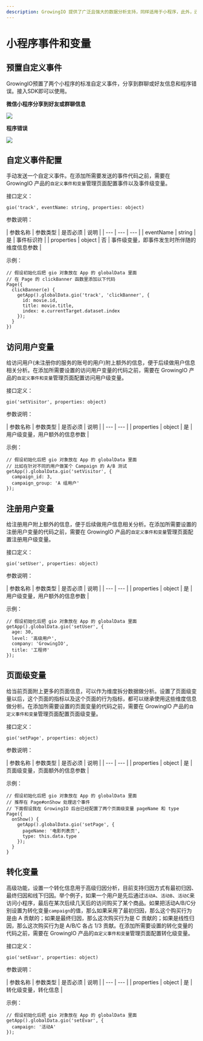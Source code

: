 ```yaml
---
description: GrowingIO 提供了广泛且强大的数据分析支持，同样适用于小程序，此外，还对小程序进行了定制化的增强。
---
```


# 小程序事件和变量

## 预置自定义事件

GrowingIO预置了两个小程序的标准自定义事件，分享到群聊或好友信息和程序错误。接入SDK即可以使用。

**微信小程序分享到好友或群聊信息**

![](../../.gitbook/assets/image%20%2810%29.png)

**程序错误**

![](../../.gitbook/assets/image.png)

## 自定义事件配置

手动发送一个自定义事件。在添加所需要发送的事件代码之前，需要在 GrowingIO 产品的`自定义事件和变量`管理页面配置事件以及事件级变量。

接口定义：

```text
gio('track', eventName: string, properties: object)
```

参数说明：

| 参数名称 | 参数类型 | 是否必须 | 说明 |
| --- | --- | --- |
| eventName | string | 是 | 事件标识符 |
| properties | object | 否 | 事件级变量，即事件发生时所伴随的维度信息参数 |

示例：

```text
// 假设初始化后把 gio 对象放在 App 的 globalData 里面
// 在 Page 的 clickBanner 函数里添加以下代码
Page({
  clickBanner(e) {
    getApp().globalData.gio('track', 'clickBanner', { 
      id: movie.id, 
      title: movie.title, 
      index: e.currentTarget.dataset.index 
    });
  }
})
```

## 访问用户变量

给访问用户\(未注册你的服务的账号的用户\)附上额外的信息，便于后续做用户信息相关分析。在添加所需要设置的访问用户变量的代码之前，需要在 GrowingIO 产品的`自定义事件和变量`管理页面配置访问用户级变量。

接口定义：

```text
gio('setVisitor', properties: object)
```

参数说明：

| 参数名称 | 参数类型 | 是否必须 | 说明 |
| --- | --- |
| properties | object | 是 | 用户级变量，用户额外的信息参数 |

示例：

```text
// 假设初始化后把 gio 对象放在 App 的 globalData 里面
// 比如在针对不同的用户做某个 Campaign 的 A/B 测试
getApp().globalData.gio('setVisitor', { 
  campaign_id: 3, 
  campaign_group: 'A 组用户'
});
```

## 注册用户变量



给注册用户附上额外的信息，便于后续做用户信息相关分析。在添加所需要设置的注册用户变量的代码之前，需要在 GrowingIO 产品的`自定义事件和变量`管理页面配置注册用户级变量。

接口定义：

```text
gio('setUser', properties: object)
```

参数说明：

| 参数名称 | 参数类型 | 是否必须 | 说明 |
| --- | --- |
| properties | object | 是 | 用户级变量，用户额外的信息参数 |

示例：

```text
// 假设初始化后把 gio 对象放在 App 的 globalData 里面
getApp().globalData.gio('setUser', { 
  age: 30, 
  level: '高级用户', 
  company: 'GrowingIO', 
  title: '工程师'
});
```

## 页面级变量

给当前页面附上更多的页面信息，可以作为维度拆分数据做分析。设置了页面级变量以后，这个页面的指标以及这个页面的行为指标，都可以继承使用这些维度信息做分析。在添加所需要设置的页面变量的代码之前，需要在 GrowingIO 产品的`自定义事件和变量`管理页面配置页面级变量。

接口定义：

```text
gio('setPage', properties: object)
```

参数说明：

| 参数名称 | 参数类型 | 是否必须 | 说明 |
| --- | --- |
| properties | object | 是 | 页面级变量，页面额外的信息参数 |

示例：

```text
// 假设初始化后把 gio 对象放在 App 的 globalData 里面
// 推荐在 Page#onShow 处理这个事件
// 下面假设我在 GrowingIO 后台已经配置了两个页面级变量 pageName 和 type
Page({
  onShow() {
    getApp().globalData.gio('setPage', { 
      pageName: '电影列表页', 
      type: this.data.type
    });
  }
}
```

##  转化变量

高级功能，设置一个转化信息用于高级归因分析，目前支持归因方式有最初归因、最终归因和线下归因。举个例子，如果一个用户是先后通过`活动A`、`活动B`、`活动C`来访问小程序，最后在某次后续几天后的访问购买了某个商品。如果把活动A/B/C分别设置为转化变量`campaign`的值，那么如果采用了最初归因，那么这个购买行为是由 A 贡献的；如果是最终归因，那么这次购买行为是 C 贡献的；如果是线性归因，那么这次购买行为是 A/B/C 各占 1/3 贡献。在添加所需要设置的转化变量的代码之前，需要在 GrowingIO 产品的`自定义事件和变量`管理页面配置转化级变量。

接口定义：

```text
gio('setEvar', properties: object)
```

参数说明：

| 参数名称 | 参数类型 | 是否必须 | 说明 |
| --- | --- |
| properties | object | 是 | 转化级变量，转化信息 |

示例：

```text
// 假设初始化后把 gio 对象放在 App 的 globalData 里面
getApp().globalData.gio('setEvar', { 
  campaign: '活动A'
});
```



